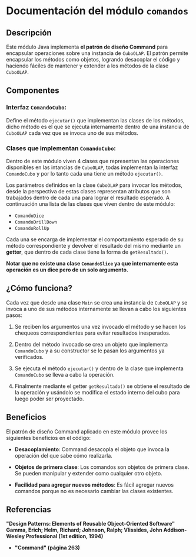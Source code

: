 # Documentación del módulo `comandos`

## Descripción

Este módulo Java implementa **el patrón de diseño Command** para encapsular operaciones sobre una instancia de `CuboOLAP`. El patrón permite encapsular los métodos como objetos, logrando desacoplar el código y haciendo fáciles de mantener y extender a los métodos de la clase `CuboOLAP`. 

## Componentes

### **Interfaz `ComandoCubo`**:

Define el método `ejecutar()` que implementan las clases de los métodos, dicho método es el que se ejecuta internamente dentro de una instancia de `CuboOLAP` cada vez que se invoca uno de sus métodos.

### **Clases que implementan `ComandoCubo`**:

Dentro de este módulo viven 4 clases que representan las operaciones disponibles en las intancias de `CuboOLAP`, todas implementan la interfaz `ComandoCubo` y por lo tanto cada una tiene un método `ejecutar()`. 

Los parámetros definidos en la clase `CuboOLAP` para invocar los métodos, desde la perspectiva de estas clases representan atributos que son trabajados dentro de cada una para lograr el resultado esperado. A continuación una lista de las clases que viven dentro de este módulo:

* `ComandoDice`
* `ComandoDrillDown`
* `ComandoRollUp`

Cada una se encarga de implementar el comportamiento esperado de su método correspondiente y devolver el resultado del mismo mediante un **getter**, que dentro de cada clase tiene la forma de `getResultado()`.

**Notar que no existe una clase `ComandoSlice` ya que internamente esta operación es un dice pero de un solo argumento.**

## ¿Cómo funciona?

Cada vez que desde una clase `Main` se crea una instancia de `CuboOLAP` y se invoca a uno de sus métodos internamente se llevan a cabo los siguientes pasos:

1. Se reciben los argumentos una vez invocado el método y se hacen los chequeos correspondientes para evitar resultados inesperados.

2. Dentro del método invocado se crea un objeto que implementa `ComandoCubo` y a su constructor se le pasan los argumentos ya verificados.

3. Se ejecuta el método `ejecutar()` y dentro de la clase que implementa `ComandoCubo` se lleva a cabo la operación.

4. Finalmente mediante el getter `getResultado()` se obtiene el resultado de la operación y usándolo se modifica el estado interno del cubo
   para luego poder ser proyectado.

## Beneficios

El patrón de diseño Command aplicado en este módulo provee los siguientes beneficios en el código:

* **Desacoplamiento**: Command desacopla el objeto que invoca la operación del que sabe cómo realizarla.

* **Objetos de primera clase**: Los comandos son objetos de primera clase. Se pueden manipular y extender como cualquier otro objeto.

* **Facilidad para agregar nuevos métodos**: Es fácil agregar nuevos comandos porque no es necesario cambiar las clases existentes.

## Referencias 

**"Design Patterns: Elements of Reusable Object-Oriented
Software" Gamma, Erich; Helm, Richard; Johnson, Ralph;
Vlissides, John Addison-Wesley Professional (1st edition,
1994)**

*  **"Command" (página 263)**